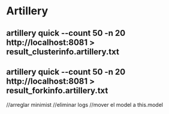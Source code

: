 # Artillery 

## artillery quick --count 50 -n 20 http://localhost:8081 > result_clusterinfo.artillery.txt

## artillery quick --count 50 -n 20 http://localhost:8081 > result_forkinfo.artillery.txt

//arreglar minimist
//eliminar logs
//mover el model a this.model